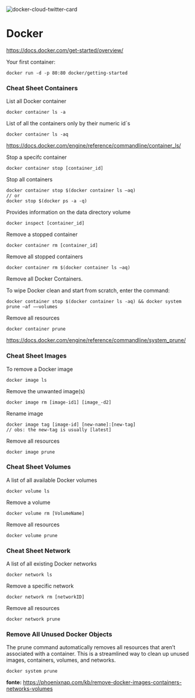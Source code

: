 ![docker-cloud-twitter-card](https://user-images.githubusercontent.com/1257048/95775203-5aa11300-0c98-11eb-9817-e440f1fc4627.png)

# Docker 

https://docs.docker.com/get-started/overview/

Your first container:

    docker run -d -p 80:80 docker/getting-started


### Cheat Sheet Containers

List all Docker container

    docker container ls -a

List of all the containers only by their numeric id´s

    docker container ls -aq

https://docs.docker.com/engine/reference/commandline/container_ls/


Stop a specifc container

    docker container stop [container_id]

Stop all containers

    docker container stop $(docker container ls –aq)
    // or
    docker stop $(docker ps -a -q)

Provides information on the data directory volume

    docker inspect [container_id]

Remove a stopped container

    docker container rm [container_id]

Remove all stopped containers

    docker container rm $(docker container ls –aq)

Remove all Docker Containers.

To wipe Docker clean and start from scratch, enter the command:

    docker container stop $(docker container ls -aq) && docker system prune –af ––volumes

Remove all resources

    docker container prune

https://docs.docker.com/engine/reference/commandline/system_prune/

### Cheat Sheet Images

To remove a Docker image

    docker image ls

Remove the unwanted image(s)

    docker image rm [image-id1] [image_-d2]

Rename image

    docker image tag [image-id] [new-name]:[new-tag] 
    // obs: the new-tag is usually [latest]

Remove all resources

    docker image prune

### Cheat Sheet Volumes

A list of all available Docker volumes

    docker volume ls

Remove a volume

    docker volume rm [VolumeName]

Remove all resources

    docker volume prune

### Cheat Sheet Network

A list of all existing Docker networks

    docker network ls

Remove a specific network

    docker network rm [networkID]

Remove all resources

    docker network prune

### Remove All Unused Docker Objects

The prune command automatically removes all resources that aren’t associated with a container. This is a streamlined way to clean up unused images, containers, volumes, and networks.

    docker system prune

__fonte:__ https://phoenixnap.com/kb/remove-docker-images-containers-networks-volumes